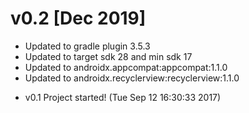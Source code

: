 # v0.2 [Dec 2019]
- Updated to gradle plugin 3.5.3
- Updated to target sdk 28 and min sdk 17
- Updated to androidx.appcompat:appcompat:1.1.0
- Updated to androidx.recyclerview:recyclerview:1.1.0

* v0.1 Project started! (Tue Sep 12 16:30:33 2017)